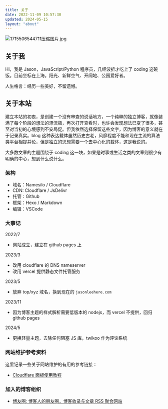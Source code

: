 ```yaml
---
title: 关于
date: 2022-11-09 10:57:30
updated: 2024-05-15
layout: "about"
---
```


![1715506544711压缩图片.jpg](https://cdn.jsdelivr.net/gh/li199-code/blog-imgs@main/1715506544711%E5%8E%8B%E7%BC%A9%E5%9B%BE%E7%89%87.jpg)

## 关于我

Hi，我是 Jason，JavaScript/Python 程序员，几经波折才吃上了 coding 这碗饭。目前坐标在上海。阳光、新鲜空气、开阔地、公园爱好者。

人生格言：经历一些美好，不留遗憾。

## 关于本站

建立本站的初衷，是创建一个没有审查的说话地方，一个纯粹的独立博客，就像装满了每个阶段的想法的漂流瓶，再次打开查看时，也许会发现想法已变了很多，甚至对当初的心境感到不安局促。但我依然选择保留这些文字，因为博客的意义就在于记录真实。blog 这种表达载体虽然历史古老，风靡程度不能和现在主流的算法类平台相提并论，但是独立的思想需要一个去中心化的载体，这是我说的。

大多数文章的主题围绕于 coding 这一块，如果是时事或生活之类的文章则很少有明确的中心，想到什么说什么。

### 架构

- 域名：Namesilo / Cloudflare
- CDN: Cloudflare / JsDelivr
- 托管：Github
- 框架：Hexo / Markdown
- 编辑：VSCode

### 大事记

2022/7

- 网站成立，建立在 github pages 上

2023/3

- 改用 cloudflare 的 DNS nameserver
- 改用 vercel 提供静态文件托管服务

2023/5

- 放弃 top/xyz 域名，换到现在的 `jasonleehere.com`

2023/11

- 因为博客主题的样式解析需要低版本的 nodejs，而 vercel 不提供，回归 github pages

2024/5

- 更换轻量主题，去除任何阻塞 JS 库，twikoo 作为评论系统

### 网站维护参考资料

这里记录一些关于网站维护的有用的参考链接：

- [Cloudflare 面板使用教程](https://www.imgyh.com/archives/17.html)

### 加入的博客组织

- [博友圈: 博客人的朋友圈，博客收录与文章 RSS 聚合网站](https://www.boyouquan.com/home)
